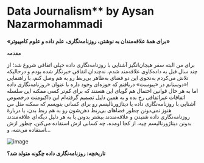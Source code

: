 # Data Journalism** by Aysan Nazarmohammadi
**«برای همۀ علاقه‌مندان به نوشتن، روزنامه‌نگاری، علم داده و علوم کامپیوتر»**

مقدمه

برای من البته سفر هیجان‌انگیز آشنایی با روزنامه‌نگاری داده خیلی اتفاقی شروع شد؛ از چند سال قبل به داده‌کاوی علاقه‌مند شدم، نه‌چندان اتفاقی خبرنگار شده بودم و درحالیکه تلاش می‌کردم به‌نحوی این دو فضای به‌ظاهر بی‌ربط رو به هم وصل کنم، با راهنمایی دوستانم در «پیوست» دریافتم که حوزه‌ای وجود داره با عنوان «روزنامه‌نگاری داده»!    
اما به هر حال قوانین احتمال هم گویای این هستند که برای کم‌تر کسی ممکنه این سلسله اتفاقات غیراتفاقی رخ بده و به همین دلیل تصمیم گرفته‌ام این داکیومنت درخصوص آشنایی با روزنامه‌نگاری داده یا دیتاژورنالیسم رو برای کسانی بنویسم که ممکنه مثل من هنوز نمی‌دونن چطور فضاهای بی‌ربط ذهن‌شون رو به هم ربط بدن، یا دربارۀ روزنامه‌نگاری داده شنیدن و علاقه‌مندند بیشتر بدونن یا به هر دلیل دیگه‌ای علاقه‌مندند بدونن دیتاژورنالیسم چیه، از کجا اومده، چه کسانی ازش استفاده می‌کنن، چطور ازش استفاده می‌شه، و...

![image](https://github.com/aysannazarmohamady/datajournalism/assets/30371881/d50b261e-b3ee-44f4-b1d5-2f1365914b0a)

**تاریخچه: روزنامه‌نگاری داده چگونه متولد شد؟**
